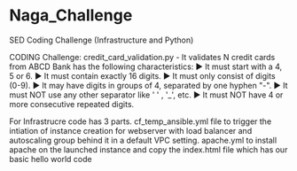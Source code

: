 # Naga_Challenge
SED Coding Challenge (Infrastructure and Python)

CODING Challenge:
credit_card_validation.py - It validates N credit cards from ABCD Bank has the following characteristics:
► It must start with a 4, 5 or 6.
► It must contain exactly 16 digits.
► It must only consist of digits (0-9).
► It may have digits in groups of 4, separated by one hyphen "-".
► It must NOT use any other separator like ' ' , '_', etc.
► It must NOT have 4 or more consecutive repeated digits.

For Infrastrucre code has 3 parts. 
cf_temp_ansible.yml file to trigger the intiation of instance creation for webserver with load balancer and autoscaling group behind it in a default VPC setting.
apache.yml to install apache on the launched instance and copy the index.html file which has our basic hello world code
